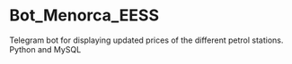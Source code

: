 # Bot_Menorca_EESS
Telegram bot for displaying updated prices of the different petrol stations. 
Python and MySQL
